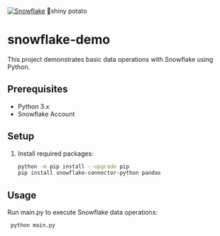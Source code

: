 [![Snowflake](https://img.shields.io/badge/Snowflake-Ready-brightgreen)](https://www.snowflake.com/)
 🥔shiny potato 
# snowflake-demo 
This project demonstrates basic data operations with Snowflake using Python.

## Prerequisites

- Python 3.x
- Snowflake Account

## Setup

1. Install required packages:

   ```bash
   python -m pip install --upgrade pip
   pip install snowflake-connector-python pandas

## Usage
Run main.py to execute Snowflake data operations:
   ```bash
    python main.py